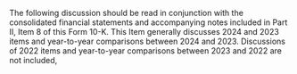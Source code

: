 The  following  discussion  should  be  read  in  conjunction  with  the  consolidated  financial  statements  and  accompanying  notes
included in Part II, Item 8 of this Form 10-K. This Item generally discusses 2024 and 2023 items and year-to-year comparisons
between 2024 and 2023. Discussions of 2022 items and year-to-year comparisons between 2023 and 2022 are not included,